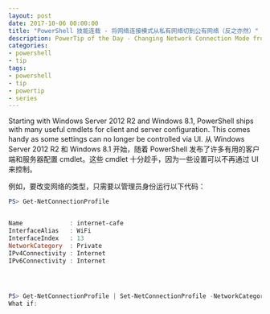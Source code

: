 ```yaml
---
layout: post
date: 2017-10-06 00:00:00
title: "PowerShell 技能连载 - 将网络连接模式从私有网络切到公有网络（反之亦然）"
description: PowerTip of the Day - Changing Network Connection Mode from Private to Public (and vice versa)
categories:
- powershell
- tip
tags:
- powershell
- tip
- powertip
- series
---
```

Starting with Windows Server 2012 R2 and Windows 8.1, PowerShell ships with many useful cmdlets for client and server configuration. This comes handy as some settings can no longer be controlled via UI.
从 Windows Server 2012 R2 和 Windows 8.1 开始，随着 PowerShell 发布了许多有用的客户端和服务器配置 cmdlet。这些 cmdlet 十分趁手，因为一些设置可以不再通过 UI 来控制。

例如，要改变网络的类型，只需要以管理员身份运行以下代码：

```powershell
PS> Get-NetConnectionProfile


Name             : internet-cafe
InterfaceAlias   : WiFi
InterfaceIndex   : 13
NetworkCategory  : Private
IPv4Connectivity : Internet
IPv6Connectivity : Internet




PS> Get-NetConnectionProfile | Set-NetConnectionProfile -NetworkCategory Public -WhatIf
What if:
```

<!--本文国际来源：[Changing Network Connection Mode from Private to Public (and vice versa)](http://community.idera.com/powershell/powertips/b/tips/posts/changing-network-connection-mode-from-private-to-public-and-vice-versa)-->
